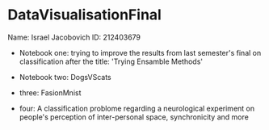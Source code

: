 
# DataVisualisationFinal
Name: Israel Jacobovich
ID: 212403679

+ Notebook one: trying to improve the results from last semester's final on classification
  after the title: 'Trying Ensamble Methods'
  
+ Notebook two: DogsVScats
+ three: FasionMnist
+ four: A classification problome regarding a neurological experiment on people's perception of inter-personal space, synchronicity and more
